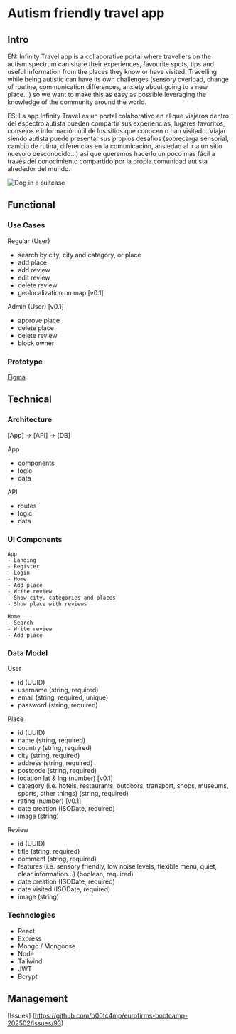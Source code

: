 # Autism friendly travel app

## Intro

EN: Infinity Travel app is a collaborative portal where travellers on the autism spectrum can share their experiences, favourite spots, tips and useful information from the places they know or have visited. Travelling while being autistic can have its own challenges (sensory overload, change of routine, communication differences, anxiety about going to a new place...) so we want to make this as easy as possible leveraging the knowledge of the community around the world.

ES: La app Infinity Travel es un portal colaborativo en el que viajeros dentro del espectro autista pueden compartir sus experiencias, lugares favoritos, consejos e información útil de los sitios que conocen o han visitado. Viajar siendo autista puede presentar sus propios desafíos (sobrecarga sensorial, cambio de rutina, diferencias en la comunicación, ansiedad al ir a un sitio nuevo o desconocido...) así que queremos hacerlo un poco mas fácil a través del conocimiento compartido por la propia comunidad autista alrededor del mundo.

![Dog in a suitcase](https://media.giphy.com/media/v1.Y2lkPTc5MGI3NjExYWRvZGZnY2kwamFldWU5eHpzZW83Y21rZDN5OGJib3Rna3k0bDJxYSZlcD12MV9naWZzX3NlYXJjaCZjdD1n/14wXMGbHjXK2k0/giphy.gif)

## Functional

### Use Cases

Regular (User)
- search by city, city and category, or place 
- add place
- add review
- edit review
- delete review
- geolocalization on map [v0.1]

Admin (User) [v0.1]
- approve place
- delete place
- delete review
- block owner

### Prototype

[Figma](https://www.figma.com/design/CJLXOanjDKGflaRQcdJVKp/)

## Technical

### Architecture

[App] -> [API] -> [DB]

App
- components
- logic
- data

API
- routes
- logic
- data

### UI Components
```
App
- Landing
- Register
- Login
- Home
- Add place
- Write review
- Show city, categories and places
- Show place with reviews

Home
- Search
- Write review
- Add place

```

### Data Model

User
- id (UUID)
- username (string, required)
- email (string, required, unique)
- password (string, required)

Place
- id (UUID)
- name (string, required)
- country (string, required)
- city (string, required)
- address (string, required)
- postcode (string, required)
- location lat & lng (number) [v0.1]
- category (i.e. hotels, restaurants, outdoors, transport, shops, museums, sports, other things) (string, required)
- rating (number) [v0.1]
- date creation (ISODate, required)
- image (string)

Review
- id (UUID)
- title (string, required)
- comment (string, required)
- features (i.e. sensory friendly, low noise levels, flexible menu, quiet, clear information...) (boolean, required)
- date creation (ISODate, required)
- date visited (ISODate, required)
- image (string)

### Technologies
- React
- Express
- Mongo / Mongoose
- Node
- Tailwind
- JWT
- Bcrypt

## Management

[Issues] (https://github.com/b00tc4mp/eurofirms-bootcamp-202502/issues/93)